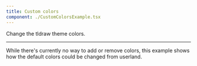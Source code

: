```yaml
---
title: Custom colors
component: ./CustomColorsExample.tsx
---
```


Change the tldraw theme colors.

---

While there's currently no way to add or remove colors, this example shows how the default colors could be changed from userland.
